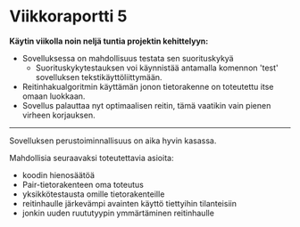 # Viikkoraportti 5

**Käytin viikolla noin neljä tuntia projektin kehittelyyn:** 

* Sovelluksessa on mahdollisuus testata sen suorituskykyä
  * Suorituskykytestauksen voi käynnistää antamalla komennon 'test' sovelluksen tekstikäyttöliittymään.
* Reitinhakualgoritmin käyttämän jonon tietorakenne on toteutettu itse omaan luokkaan.
* Sovellus palauttaa nyt optimaalisen reitin, tämä vaatikin vain pienen virheen korjauksen.

------------------------------------------

Sovelluksen perustoiminnallisuus on aika hyvin kasassa.  

Mahdollisia seuraavaksi toteutettavia asioita:
* koodin hienosäätöä
* Pair-tietorakenteen oma toteutus
* yksikkötestausta omille tietorakenteille
* reitinhaulle järkevämpi avainten käyttö tiettyihin tilanteisiin
* jonkin uuden ruututyypin ymmärtäminen reitinhaulle
